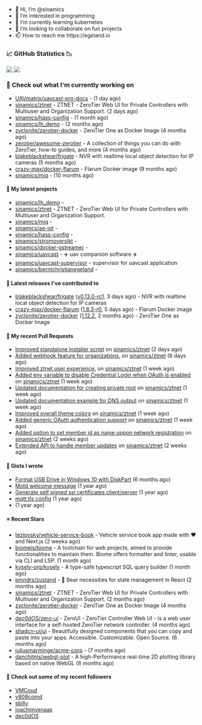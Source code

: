 <p align="center">
  <ul>
    <li>👋 Hi, I’m @sinamics</li>
    <li>👀 I’m interested in programming</li>
    <li>🌱 I’m currently learning kubernetes</li>
    <li>💞️ I’m looking to collaborate on fun projects</li>
    <li>📫 How to reach me https://egeland.io</li>
  </ul>
</p>

### 📈 GitHub Statistics 📉
<img align="center" src="https://githubreadme.egeland.io/?username=sinamics&show_icons=true&theme=ayu-mirage" />
<img align="center" src="https://githubreadme.egeland.io/top-langs/?username=sinamics&theme=ayu-mirage&layout=compact" />

### 👷 Check out what I'm currently working on

- [UAVmatrix/uavcast-pro-docs](https://github.com/UAVmatrix/uavcast-pro-docs) -  (1 day ago)
- [sinamics/ztnet](https://github.com/sinamics/ztnet) - ZTNET - ZeroTier Web UI for Private Controllers with Multiuser and Organization Support. (2 days ago)
- [sinamics/hass-config](https://github.com/sinamics/hass-config) -  (1 month ago)
- [sinamics/lh_demo](https://github.com/sinamics/lh_demo) -  (2 months ago)
- [zyclonite/zerotier-docker](https://github.com/zyclonite/zerotier-docker) - ZeroTier One as Docker Image (4 months ago)
- [zerotier/awesome-zerotier](https://github.com/zerotier/awesome-zerotier) - A collection of things you can do with ZeroTier, how-to guides, and more (4 months ago)
- [blakeblackshear/frigate](https://github.com/blakeblackshear/frigate) - NVR with realtime local object detection for IP cameras (5 months ago)
- [crazy-max/docker-flarum](https://github.com/crazy-max/docker-flarum) - Flarum Docker image (9 months ago)
- [sinamics/miq](https://github.com/sinamics/miq) -  (10 months ago)

#### 🌱 My latest projects

- [sinamics/lh_demo](https://github.com/sinamics/lh_demo) - 
- [sinamics/ztnet](https://github.com/sinamics/ztnet) - ZTNET - ZeroTier Web UI for Private Controllers with Multiuser and Organization Support.
- [sinamics/miq](https://github.com/sinamics/miq) - 
- [sinamics/ae-iot](https://github.com/sinamics/ae-iot) - 
- [sinamics/hass-config](https://github.com/sinamics/hass-config) - 
- [sinamics/stromoversikt](https://github.com/sinamics/stromoversikt) - 
- [sinamics/docker-gstreamer](https://github.com/sinamics/docker-gstreamer) - 
- [sinamics/uavcast](https://github.com/sinamics/uavcast) - ✈️ uav companion software ✈️
- [sinamics/uavcast-supervisor](https://github.com/sinamics/uavcast-supervisor) - supervisor for uavcast application
- [sinamics/berntchristianegeland](https://github.com/sinamics/berntchristianegeland) - 

#### 🔭 Latest releases I've contributed to

- [blakeblackshear/frigate](https://github.com/blakeblackshear/frigate) ([v0.13.0-rc1](https://github.com/blakeblackshear/frigate/releases/tag/v0.13.0-rc1), 3 days ago) - NVR with realtime local object detection for IP cameras
- [crazy-max/docker-flarum](https://github.com/crazy-max/docker-flarum) ([1.8.3-r0](https://github.com/crazy-max/docker-flarum/releases/tag/1.8.3-r0), 5 days ago) - Flarum Docker image
- [zyclonite/zerotier-docker](https://github.com/zyclonite/zerotier-docker) ([1.12.2](https://github.com/zyclonite/zerotier-docker/releases/tag/1.12.2), 2 months ago) - ZeroTier One as Docker Image

#### 🔨 My recent Pull Requests

- [Improved standalone installer script](https://github.com/sinamics/ztnet/pull/271) on [sinamics/ztnet](https://github.com/sinamics/ztnet) (2 days ago)
- [Added webhook feature for organizations.](https://github.com/sinamics/ztnet/pull/270) on [sinamics/ztnet](https://github.com/sinamics/ztnet) (6 days ago)
- [Improved ztnet user experience.](https://github.com/sinamics/ztnet/pull/269) on [sinamics/ztnet](https://github.com/sinamics/ztnet) (1 week ago)
- [Added env variable to disable Credential Login when OAuth is enabled](https://github.com/sinamics/ztnet/pull/266) on [sinamics/ztnet](https://github.com/sinamics/ztnet) (1 week ago)
- [Updated documentation for creating private root](https://github.com/sinamics/ztnet/pull/263) on [sinamics/ztnet](https://github.com/sinamics/ztnet) (1 week ago)
- [Updated documentation example for DNS output](https://github.com/sinamics/ztnet/pull/261) on [sinamics/ztnet](https://github.com/sinamics/ztnet) (1 week ago)
- [Improved overall theme colors](https://github.com/sinamics/ztnet/pull/255) on [sinamics/ztnet](https://github.com/sinamics/ztnet) (1 week ago)
- [Added generic OAuth authentication support](https://github.com/sinamics/ztnet/pull/252) on [sinamics/ztnet](https://github.com/sinamics/ztnet) (1 week ago)
- [Added option to set member id as name uppon network registration](https://github.com/sinamics/ztnet/pull/250) on [sinamics/ztnet](https://github.com/sinamics/ztnet) (2 weeks ago)
- [Extended API to handle member updates](https://github.com/sinamics/ztnet/pull/246) on [sinamics/ztnet](https://github.com/sinamics/ztnet) (2 weeks ago)

#### 📓 Gists I wrote

- [Format USB Drive in Windows 10 with DiskPart](https://gist.github.com/8aa001b3dbe040e07917665b6a8f59c4) (6 months ago)
- [Motd welcome message](https://gist.github.com/d1f96f39b797ccb2eba6e8bd539510bc) (1 year ago)
- [Generate self signed ssl certificates client/server](https://gist.github.com/4ecdb293851b7018a715f4186ffa1e79) (1 year ago)
- [mqtt tls config](https://gist.github.com/20d325a3d7d8d9db4c657737f93aac99) (1 year ago)
- [](https://gist.github.com/2dce8bf46e2de3f3fb642bc342d9f5a2) (1 year ago)

#### ⭐ Recent Stars

- [teziovsky/vehicle-service-book](https://github.com/teziovsky/vehicle-service-book) - Vehicle service book app made with ❤️ and Next.js (2 weeks ago)
- [biomejs/biome](https://github.com/biomejs/biome) - A toolchain for web projects, aimed to provide functionalities to maintain them. Biome offers formatter and linter, usable via CLI and LSP. (1 month ago)
- [kysely-org/kysely](https://github.com/kysely-org/kysely) - A type-safe typescript SQL query builder (1 month ago)
- [pmndrs/zustand](https://github.com/pmndrs/zustand) - 🐻 Bear necessities for state management in React (2 months ago)
- [sinamics/ztnet](https://github.com/sinamics/ztnet) - ZTNET - ZeroTier Web UI for Private Controllers with Multiuser and Organization Support. (2 months ago)
- [zyclonite/zerotier-docker](https://github.com/zyclonite/zerotier-docker) - ZeroTier One as Docker Image (4 months ago)
- [dec0dOS/zero-ui](https://github.com/dec0dOS/zero-ui) - ZeroUI - ZeroTier Controller Web UI - is a web user interface for a self-hosted ZeroTier network controller. (4 months ago)
- [shadcn-ui/ui](https://github.com/shadcn-ui/ui) - Beautifully designed components that you can copy and paste into your apps. Accessible. Customizable. Open Source. (6 months ago)
- [juliusmarminge/acme-corp](https://github.com/juliusmarminge/acme-corp) -  (7 months ago)
- [danchitnis/webgl-plot](https://github.com/danchitnis/webgl-plot) - A high-Performance real-time 2D plotting library based on native WebGL (8 months ago)

#### 👯 Check out some of my recent followers

- [VMCoud](https://github.com/VMCoud)
- [v808comd](https://github.com/v808comd)
- [sbilly](https://github.com/sbilly)
- [joachimvenaas](https://github.com/joachimvenaas)
- [dec0dOS](https://github.com/dec0dOS)
